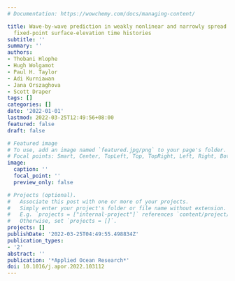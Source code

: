 ```yaml
---
# Documentation: https://wowchemy.com/docs/managing-content/

title: Wave-by-wave prediction in weakly nonlinear and narrowly spread seas using
  fixed-point surface-elevation time histories
subtitle: ''
summary: ''
authors:
- Thobani Hlophe
- Hugh Wolgamot
- Paul H. Taylor
- Adi Kurniawan
- Jana Orszaghova
- Scott Draper
tags: []
categories: []
date: '2022-01-01'
lastmod: 2022-03-25T12:49:56+08:00
featured: false
draft: false

# Featured image
# To use, add an image named `featured.jpg/png` to your page's folder.
# Focal points: Smart, Center, TopLeft, Top, TopRight, Left, Right, BottomLeft, Bottom, BottomRight.
image:
  caption: ''
  focal_point: ''
  preview_only: false

# Projects (optional).
#   Associate this post with one or more of your projects.
#   Simply enter your project's folder or file name without extension.
#   E.g. `projects = ["internal-project"]` references `content/project/deep-learning/index.md`.
#   Otherwise, set `projects = []`.
projects: []
publishDate: '2022-03-25T04:49:55.498834Z'
publication_types:
- '2'
abstract: ''
publication: '*Applied Ocean Research*'
doi: 10.1016/j.apor.2022.103112
---
```

